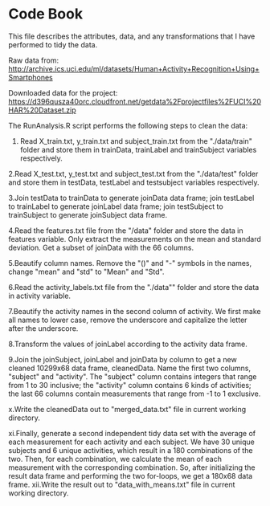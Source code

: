 # Code Book
This file describes the attributes, data, and any transformations that I have performed to tidy the data. 

Raw data from:
http://archive.ics.uci.edu/ml/datasets/Human+Activity+Recognition+Using+Smartphones

Downloaded data for the project:
https://d396qusza40orc.cloudfront.net/getdata%2Fprojectfiles%2FUCI%20HAR%20Dataset.zip

The RunAnalysis.R script performs the following steps to clean the data:

1. Read X_train.txt, y_train.txt and subject_train.txt from the "./data/train" folder and store them in trainData, trainLabel and trainSubject variables respectively.

2.Read X_test.txt, y_test.txt and subject_test.txt from the "./data/test" folder and store them in testData, testLabel and testsubject variables respectively.

3.Join testData to trainData to generate joinData data frame; join testLabel to trainLabel to generate joinLabel data frame; join testSubject to trainSubject to generate joinSubject data frame.

4.Read the features.txt file from the "/data" folder and store the data in features variable. Only extract the measurements on the mean and standard deviation. Get a subset of joinData with the 66 columns.

5.Beautify column names. Remove the "()" and "-" symbols in the names, change "mean" and "std" to "Mean" and "Std".

6.Read the activity_labels.txt file from the "./data"" folder and store the data in activity variable.

7.Beautify the activity names in the second column of activity. We first make all names to lower case, remove the underscore and capitalize the letter after the underscore.

8.Transform the values of joinLabel according to the activity data frame.

9.Join the joinSubject, joinLabel and joinData by column to get a new cleaned 10299x68 data frame, cleanedData. Name the first two columns, "subject" and "activity". The "subject" column contains integers that range from 1 to 30 inclusive; the "activity" column contains 6 kinds of activities; the last 66 columns contain measurements that range from -1 to 1 exclusive.

x.Write the cleanedData out to "merged_data.txt" file in current working directory.

xi.Finally, generate a second independent tidy data set with the average of each measurement for each activity and each subject. We have 30 unique subjects and 6 unique activities, which result in a 180 combinations of the two. Then, for each combination, we calculate the mean of each measurement with the corresponding combination. So, after initializing the result data frame and performing the two for-loops, we get a 180x68 data frame.
xii.Write the result out to "data_with_means.txt" file in current working directory. 

